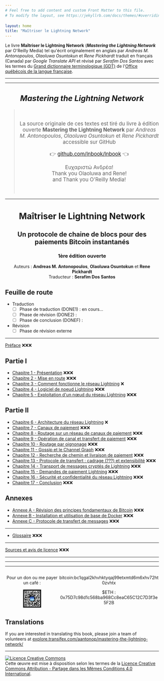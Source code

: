 ```yaml
---
# Feel free to add content and custom Front Matter to this file.
# To modify the layout, see https://jekyllrb.com/docs/themes/#overriding-theme-defaults

layout: home
title: "Maîtriser le Lightning Network"
---
```


Le livre **Maîtriser le Lightning Network** (_**Mastering the Lightning Network**_ par O'Reilly Media) tel qu'écrit originalement en anglais par _Andreas M. Antonopoulos_, _Olaoluwa Osuntokun_ et _Rene Pickhardt_ traduit en français (Canada) par _Google Translate API_ et révisé par _Serafim Dos Santos_ avec les termes du [Grand dictionnaire terminologique (GDT)](https://gdt.oqlf.gouv.qc.ca/) de l'[Office qu&eacute;b&eacute;cois de la langue fran&ccedil;aise](https://www.oqlf.gouv.qc.ca/).

---

<!-- center>
<img src="assets/ME1OE-GITHUB_BANNER-002.jpg" alt="Maîtriser Ethereum: Implémenter des contrats intelligents" width="96%"/>
</center -->

---

<center style="font-size:1.2em;">
<h2><em>Mastering the Lightning Network</em></h2>
<blockquote><br><p>
La source originale de ces textes est tiré du livre à édition ouverte <strong>Mastering the Lightning Network</strong> par <em>Andreas M. Antonopoulos</em>, <em>Olaoluwa Osuntokun</em> et <em>Rene Pickhardt</em> accessible sur GitHub
</p>
<p>
👉 <a href="https://github.com/lnbook/lnbook">github.com/lnbook/lnbook</a> 👈
</p>
<p>Ευχαριστώ Ανδρέα!<br>
Thank you Olaoluwa and Rene!<br>
and Thank you O'Reilly Media!</p><br>
</blockquote>
</center>

---

<center>
<h1>Maîtriser le Lightning Network</h1>
<h2>Un protocole de chaine de blocs pour des paiements Bitcoin instantanés</h2>
<h3>1ère édition ouverte</h3>
<p>Auteurs : <strong>Andreas M. Antonopoulos</strong>, <strong>Olaoluwa Osuntokun</strong> et <strong>Rene Pickhardt</strong> <br />
Traducteur : <strong>Serafim Dos Santos</strong></p>
</center>

## Feuille de route

* Traduction
  - [ ] Phase de traduction (DONE1) : en cours...
  - [ ] Phase de révision (DONE2) :
  - [ ] Phase de conclusion (DONEF) :
* Révision
  - [ ] Phase de révision externe

---

[Préface](html/for_translation_mastering-the-lightning-network_00_preface_fr_CA.html) ❌❌❌

## Partie I

- [Chapitre 1 - Présentation](html/for_translation_mastering-the-lightning-network_ch_01_introduction_fr_CA.html) ❌❌❌
- [Chapitre 2 - Mise en route](html/for_translation_mastering-the-lightning-network_ch_02_getting_started_fr_CA.html) ❌❌❌
- [Chapitre 3 - Comment fonctionne le réseau Lightning](html/for_translation_mastering-the-lightning-network_ch_03_how_ln_works_fr_CA.html) ❌
- [Chapitre 4 - Logiciel de noeud Lightning](html/for_translation_mastering-the-lightning-network_ch_04_node_client_fr_CA.html) ❌❌❌
- [Chapitre 5 - Exploitation d'un nœud du réseau Lightning](html/for_translation_mastering-the-lightning-network_ch_05_node_operations_fr_CA.html) ❌❌❌

## Partie II

- [Chapitre 6 - Architecture du réseau Lightning](html/for_translation_mastering-the-lightning-network_ch_06_lightning_architecture_fr_CA.html) ❌
- [Chapitre 7 - Canaux de paiement](html/for_translation_mastering-the-lightning-network_ch_07_payment_channels_fr_CA.html) ❌❌❌
- [Chapitre 8 - Routage sur un réseau de canaux de paiement](html/for_translation_mastering-the-lightning-network_ch_08_routing_htlcs_fr_CA.html) ❌❌❌
- [Chapitre 9 - Opération de canal et transfert de paiement](html/for_translation_mastering-the-lightning-network_ch_09_channel_operation_fr_CA.html) ❌❌❌
- [Chapitre 10 - Routage par oignonage](html/for_translation_mastering-the-lightning-network_ch_10_onion_routing_fr_CA.html) ❌❌❌
- [Chapitre 11 - Gossip et le Channel Graph](html/for_translation_mastering-the-lightning-network_ch_11_gossip_channel_graph_fr_CA.html) ❌❌❌
- [Chapitre 12 - Recherche de chemin et livraison de paiement](html/for_translation_mastering-the-lightning-network_ch_12_path_finding_fr_CA.html) ❌❌❌
- [Chapitre 13 - Protocole de transfert : cadrage (???) et extensibilité](html/for_translation_mastering-the-lightning-network_ch_13_wire_protocol_fr_CA.html) ❌❌❌
- [Chapitre 14 - Transport de messages cryptés de Lightning](html/for_translation_mastering-the-lightning-network_ch_14_encrypted_transport_fr_CA.html) ❌❌❌
- [Chapitre 15 - Demandes de paiement Lightning](html/for_translation_mastering-the-lightning-network_ch_15_payment_requests_fr_CA.html) ❌❌❌
- [Chapitre 16 - Sécurité et confidentialité du réseau Lightning](html/for_translation_mastering-the-lightning-network_ch_16_security_privacy_ln_fr_CA.html) ❌❌❌
- [Chapitre 17 - Conclusion](html/for_translation_mastering-the-lightning-network_ch_17_conclusion_fr_CA.html) ❌❌❌

## Annexes

- [Annexe A - Révision des principes fondamentaux de Bitcoin](html/for_translation_mastering-the-lightning-network_appendix_bitcoin_fundamentals_review_fr_CA.html) ❌❌❌
- [Annexe B - Installation et utilisation de base de Docker](html/for_translation_mastering-the-lightning-network_appendix_docker_basics_fr_CA.html) ❌❌❌
- [Annexe C - Protocole de transfert de messages](html/for_translation_mastering-the-lightning-network_appendix_protocol_messages_fr_CA.html) ❌❌❌

---

- [Glossaire](html/for_translation_mastering-the-lightning-network_00_glossary_fr_CA.html) ❌❌❌

---

[Sources et avis de licence](html/for_translation_mastering-the-lightning-network_appendix_license_notices_fr_CA.html) ❌❌❌

---

<!-- center>
<p>Je n'ai pas référencé les liens entres les documents .adoc (les documents originaux anglais ne sont pas concu pour être disponibles par chapitre). Si vous souhaîtez le livre en une seule page :</p>

<p style="color:red;">!!! ATTENTION : Processus intense !!!</p>

<a href="https://ethereum.maitriser.ca/html/book.html" alt="Livre Maîtriser Bitcoin en une seule page html">Livre en une seule page html</a> 👍
</center -->

---

<!-- div style="margin:5% auto;">
    <a href="https://www.amazon.ca/dp/B0B1JV2BDT" target="_newtab">
        <img src="../assets/ME1EO-SITE_AMAZON_BANNER-002.jpg" width="100%" alt="Bannière Amazon du livre Maîtriser Ethereum" style="border-radius:10px;" />
    </a>
</div -->

<!-- table style="border-width: 0px;text-align:center;">
<tr>
<th>
Amazon CA
</th>
<th>
Amazon FR
</th>
</tr>
<tr>
<td>
<a href="https://www.amazon.ca/dp/B0B1JV2BDT">amazon.ca: B0B1JV2BDT</a>
</td>
<td>
<a href="https://www.amazon.fr/dp/B0B1JV2BDT">amazon.fr: B0B1JV2BDT</a>
</td>
</tr>
</table -->

---

<div style="display: flex; text-align:center;">
  <div style="width:35%;">
  <p>Pour un don ou me payer un café :</p>
  <img src="assets/bluewallet-bitcoin-sponsoring-qr-code.jpg" alt="" style="max-width:33.5%;">
  </div>

  <div style="width:65%;">
  <p>bitcoin:bc1qgal2khvhktyqaj99etxmtd6m6xhv72ht0zvhtx</p>
  <p>$ETH : 0x75D7c98d1c568ba968Cc8eaC65C12C7D3f3e5F2B</p>
  </div>
</div>

<!-- div>
---

L'édition ouverte originale en anglais, en html : [http://ethereum.dabook.org/](http://ethereum.dabook.org/)

---
</div -->

## Translations

If you are interested in translating this book, please join a team of volunteers at [explore.transifex.com/aantonop/mastering-the-lightning-network/](https://explore.transifex.com/aantonop/mastering-the-lightning-network/)

---

<a rel="license" href="http://creativecommons.org/licenses/by-sa/4.0/"><img alt="Licence Creative Commons" style="border-width:0" src="https://i.creativecommons.org/l/by-sa/4.0/88x31.png" /></a><br />Cette œuvre est mise à disposition selon les termes de la <a rel="license" href="http://creativecommons.org/licenses/by-sa/4.0/">Licence Creative Commons Attribution -  Partage dans les Mêmes Conditions 4.0 International</a>.
